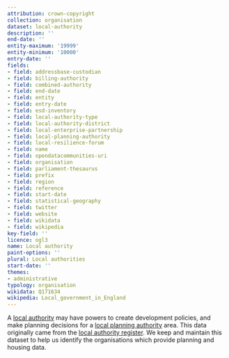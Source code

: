 ```yaml
---
attribution: crown-copyright
collection: organisation
dataset: local-authority
description: ''
end-date: ''
entity-maximum: '19999'
entity-minimum: '10000'
entry-date: ''
fields:
- field: addressbase-custodian
- field: billing-authority
- field: combined-authority
- field: end-date
- field: entity
- field: entry-date
- field: esd-inventory
- field: local-authority-type
- field: local-authority-district
- field: local-enterprise-partnership
- field: local-planning-authority
- field: local-resilience-forum
- field: name
- field: opendatacommunities-uri
- field: organisation
- field: parliament-thesaurus
- field: prefix
- field: region
- field: reference
- field: start-date
- field: statistical-geography
- field: twitter
- field: website
- field: wikidata
- field: wikipedia
key-field: ''
licence: ogl3
name: Local authority
paint-options: ''
plural: Local authorities
start-date: ''
themes:
- administrative
typology: organisation
wikidata: Q171634
wikipedia: Local_government_in_England
---
```


A [local authority](https://www.gov.uk/guidance/local-government-structure-and-elections) may have powers to create development policies,
and make planning decisions for a [local planning authority](/dataset/local-planning-authority) area.
This data originally came from the [local authority register](https://www.data.gov.uk/dataset/05d3b10a-6670-4643-9c53-7efc98775c8d/local-authority-eng-register).
We keep and maintain this dataset to help us identify the organisations which provide planning and housing data.
